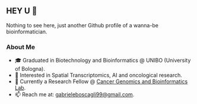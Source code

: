 ## HEY U :handshake:

Nothing to see here, just another Github profile of a wanna-be bioinformatician.

### About Me
- 🎓 Graduated in Biotechnology and Bioinformatics @ UNIBO (University of Bologna).
- 🔎 Interested in Spatial Transcriptomics, AI and oncological research.
- 📍  Currently a Research Fellow @ [Cancer Genomics and Bioinformatics Lab](https://www.ceredalab.com/).
- 📫 Reach me at: [gabrieleboscagli99@gmail.com](mailto:gabrieleboscagli99@gmail.com).
